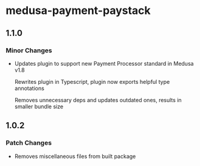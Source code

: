 # medusa-payment-paystack

## 1.1.0

### Minor Changes

- Updates plugin to support new Payment Processor standard in Medusa v1.8

  Rewrites plugin in Typescript, plugin now exports helpful type annotations

  Removes unnecessary deps and updates outdated ones, results in smaller bundle size

## 1.0.2

### Patch Changes

- Removes miscellaneous files from built package
